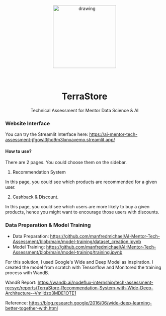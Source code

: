 

<div align="center">
<img src="https://scontent.fcgk42-1.fna.fbcdn.net/v/t39.30808-1/327178808_710452637414345_956158677198095703_n.png?stp=dst-png_p120x120&_nc_cat=110&ccb=1-7&_nc_sid=4da83f&_nc_ohc=WwFbJYYHLy8AX-WiVM7&_nc_ht=scontent.fcgk42-1.fna&oh=00_AfDWUTAd61a2aqNbW4jkge86mdX40bxJXmfoqJrT896fSQ&oe=65EAB7EC" alt="drawing" width="200"/>
  
<br/>
<br/>
<br/>

# TerraStore
Technical Assessment for Mentor Data Science & AI
</div>

### Website Interface

You can try the Streamlit Interface here: https://ai-mentor-tech-assessment-jfgowl3jho9m3lxnxavemo.streamlit.app/

#### How to use?

There are 2 pages. You could choose them on the sidebar.

1. Recommendation System

In this page, you could see which products are recommended for a given user.

2. Cashback & Discount.

In this page, you could see which users are more likely to buy a given products, hence you might want to encourage those users with discounts.

### Data Preparation & Model Training

* Data Preparation: https://github.com/manfredmichael/AI-Mentor-Tech-Assessment/blob/main/model-training/dataset_creation.ipynb
* Model Training: https://github.com/manfredmichael/AI-Mentor-Tech-Assessment/blob/main/model-training/training.ipynb

For this solution, I used Google's Wide and Deep Model as inspiration. I created the model from scratch with Tensorflow and Monitored the training process with WandB.

WandB Report: https://wandb.ai/nodeflux-internship/tech-assessment-recsyc/reports/TerraStore-Recommendation-System-with-Wide-Deep-Architecture--Vmlldzo3MDE1OTE1

Reference: https://blog.research.google/2016/06/wide-deep-learning-better-together-with.html


